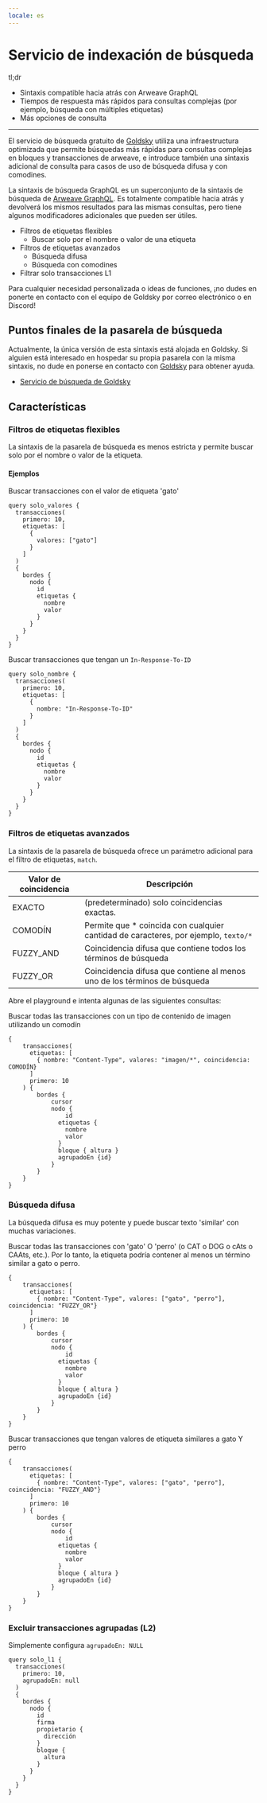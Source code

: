 ```yaml
---
locale: es
---
```

# Servicio de indexación de búsqueda

tl;dr

- Sintaxis compatible hacia atrás con Arweave GraphQL
- Tiempos de respuesta más rápidos para consultas complejas (por ejemplo, búsqueda con múltiples etiquetas)
- Más opciones de consulta
---

El servicio de búsqueda gratuito de [Goldsky](https://goldsky.com) utiliza una infraestructura optimizada que permite búsquedas más rápidas para consultas complejas en bloques y transacciones de arweave, e introduce también una sintaxis adicional de consulta para casos de uso de búsqueda difusa y con comodines.

La sintaxis de búsqueda GraphQL es un superconjunto de la sintaxis de búsqueda de [Arweave GraphQL](./queryingArweave.md). Es totalmente compatible hacia atrás y devolverá los mismos resultados para las mismas consultas, pero tiene algunos modificadores adicionales que pueden ser útiles.

- Filtros de etiquetas flexibles
  - Buscar solo por el nombre o valor de una etiqueta
- Filtros de etiquetas avanzados
  - Búsqueda difusa
  - Búsqueda con comodines
- Filtrar solo transacciones L1

Para cualquier necesidad personalizada o ideas de funciones, ¡no dudes en ponerte en contacto con el equipo de Goldsky por correo electrónico o en Discord!


## Puntos finales de la pasarela de búsqueda

Actualmente, la única versión de esta sintaxis está alojada en Goldsky. Si alguien está interesado en hospedar su propia pasarela con la misma sintaxis, no dude en ponerse en contacto con [Goldsky](https://goldsky.com) para obtener ayuda.

- [Servicio de búsqueda de Goldsky](https://arweave-search.goldsky.com/graphql)

## Características

### Filtros de etiquetas flexibles

La sintaxis de la pasarela de búsqueda es menos estricta y permite buscar solo por el nombre o valor de la etiqueta.

#### Ejemplos
Buscar transacciones con el valor de etiqueta 'gato'

```graphql:no-line-numbers
query solo_valores {
  transacciones(
    primero: 10,
    etiquetas: [
      {
        valores: ["gato"]
      }
    ]
  ) 
  {
    bordes {
      nodo {
        id
        etiquetas {
          nombre
          valor
        }
      }
    }
  }
}
```

Buscar transacciones que tengan un `In-Response-To-ID`

```graphql:no-line-numbers
query solo_nombre {
  transacciones(
    primero: 10,
    etiquetas: [
      {
        nombre: "In-Response-To-ID"
      }
    ]
  ) 
  {
    bordes {
      nodo {
        id
        etiquetas {
          nombre
          valor
        }
      }
    }
  }
}
```


### Filtros de etiquetas avanzados

La sintaxis de la pasarela de búsqueda ofrece un parámetro adicional para el filtro de etiquetas, `match`.

| Valor de coincidencia | Descripción | 
|-------------|-------------|
| EXACTO | (predeterminado) solo coincidencias exactas. |
| COMODÍN | Permite que * coincida con cualquier cantidad de caracteres, por ejemplo, `texto/*` |
| FUZZY_AND | Coincidencia difusa que contiene todos los términos de búsqueda |
| FUZZY_OR | Coincidencia difusa que contiene al menos uno de los términos de búsqueda |


Abre el playground e intenta algunas de las siguientes consultas:

Buscar todas las transacciones con un tipo de contenido de imagen utilizando un comodín
```graphql:no-line-numbers
{
    transacciones(        
      etiquetas: [
        { nombre: "Content-Type", valores: "imagen/*", coincidencia: COMODÍN}
      ]
      primero: 10
    ) {
        bordes {
            cursor
            nodo {
                id
              etiquetas {
                nombre
                valor
              }
              bloque { altura }
              agrupadoEn {id}
            }
        }
    }
}
```

### Búsqueda difusa

La búsqueda difusa es muy potente y puede buscar texto 'similar' con muchas variaciones.

Buscar todas las transacciones con 'gato' O 'perro' (o CAT o DOG o cAts o CAAts, etc.). Por lo tanto, la etiqueta podría contener al menos un término similar a gato o perro.

```graphql:no-line-numbers
{
    transacciones(        
      etiquetas: [
        { nombre: "Content-Type", valores: ["gato", "perro"], coincidencia: "FUZZY_OR"}
      ]
      primero: 10
    ) {
        bordes {
            cursor
            nodo {
                id
              etiquetas {
                nombre
                valor
              }
              bloque { altura }
              agrupadoEn {id}
            }
        }
    }
}
```

Buscar transacciones que tengan valores de etiqueta similares a gato Y perro
```graphql:no-line-numbers
{
    transacciones(        
      etiquetas: [
        { nombre: "Content-Type", valores: ["gato", "perro"], coincidencia: "FUZZY_AND"}
      ]
      primero: 10
    ) {
        bordes {
            cursor
            nodo {
                id
              etiquetas {
                nombre
                valor
              }
              bloque { altura }
              agrupadoEn {id}
            }
        }
    }
}
```

### Excluir transacciones agrupadas (L2)

Simplemente configura `agrupadoEn: NULL`

```graphql:no-line-numbers
query solo_l1 {
  transacciones(
    primero: 10,
    agrupadoEn: null
  ) 
  {
    bordes {
      nodo {
        id
        firma
        propietario {
          dirección
        }
        bloque {
          altura
        }
      }
    }
  }
}
```